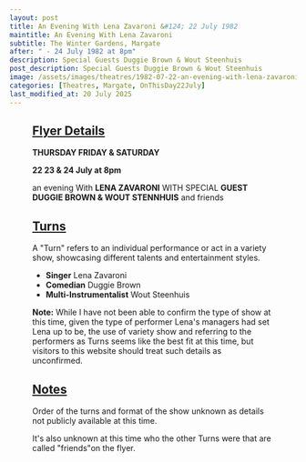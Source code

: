 ```yaml
---
layout: post
title: An Evening With Lena Zavaroni &#124; 22 July 1982
maintitle: An Evening With Lena Zavaroni
subtitle: The Winter Gardens, Margate
after: " - 24 July 1982 at 8pm"
description: Special Guests Duggie Brown & Wout Steenhuis
post_description: Special Guests Duggie Brown & Wout Steenhuis
image: /assets/images/theatres/1982-07-22-an-evening-with-lena-zavaroni-200x200.png
categories: [Theatres, Margate, OnThisDay22July]
last_modified_at: 20 July 2025
---
```


<figure class="fig3">
<div class="CardLayout">
<div class="CardItem">
<h2 id="infobox1" class="infobox"><a href="#infobox1">Flyer Details</a></h2>
<div class="CardItem split">
<p><strong>THURSDAY FRIDAY & SATURDAY</strong></p>
<p><strong>22 23 & 24 July at 8pm</strong></p>
<p>an evening With <strong>LENA ZAVARONI</strong> WITH SPECIAL <strong>GUEST DUGGIE BROWN & WOUT STENNHUIS</strong> and friends</p>
</div></div></div>
</figure>

<figure class="fig3">
<div class="CardLayout">
<div class="CardItem">
<h2 id="infobox2" class="infobox"><a href="#infobox2">Turns</a></h2>
<div class="CardItem split">
<p>A "Turn" refers to an individual performance or act in a variety show, showcasing different talents and entertainment styles.</p>
<ul>
<li><strong>Singer</strong> Lena Zavaroni</li>
<li><strong>Comedian</strong> Duggie Brown</li>
<li><strong>Multi-Instrumentalist</strong> Wout Steenhuis</li>
</ul>
<p><strong>Note:</strong> While I have not been able to confirm the type of show at this time, given the type of performer Lena's managers had set Lena up to be, the use of variety show and referring to the performers as Turns seems like the best fit at this time, but visitors to this website should treat such details as unconfirmed.</p>
</div></div></div>
</figure>

<figure class="fig3">
<div class="CardLayout">
<div class="CardItem">
<h2 id="infobox3" class="infobox"><a href="#infobox3">Notes</a></h2>
<div class="CardItem split">
<p>Order of the turns and format of the show unknown as details not publicly available at this time.</p>
<p>It's also unknown at this time who the other Turns were that are called "friends"on the flyer.</p>
</div></div></div>
</figure>

